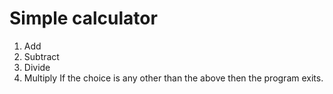 # Simple calculator
1) Add
2) Subtract
3) Divide
4) Multiply
If the choice is any other than the above then the program exits.
